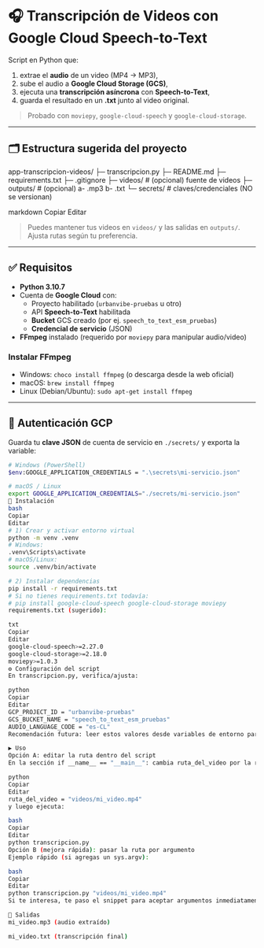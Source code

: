 # 🎧 Transcripción de Videos con Google Cloud Speech-to-Text

Script en Python que:
1) extrae el **audio** de un video (MP4 → MP3),
2) sube el audio a **Google Cloud Storage (GCS)**,
3) ejecuta una **transcripción asíncrona** con **Speech-to-Text**,
4) guarda el resultado en un **.txt** junto al video original.

> Probado con `moviepy`, `google-cloud-speech` y `google-cloud-storage`.

---

## 🗂 Estructura sugerida del proyecto

app-transcripcion-videos/
├─ transcripcion.py
├─ README.md
├─ requirements.txt
├─ .gitignore
├─ videos/ # (opcional) fuente de videos
├─ outputs/ # (opcional) a- .mp3 b- .txt
└─ secrets/ # claves/credenciales (NO se versionan)

markdown
Copiar
Editar

> Puedes mantener tus videos en `videos/` y las salidas en `outputs/`. Ajusta rutas según tu preferencia.

---

## ✅ Requisitos

- **Python 3.10.7**
- Cuenta de **Google Cloud** con:
  - Proyecto habilitado (`urbanvibe-pruebas` u otro)
  - API **Speech-to-Text** habilitada
  - **Bucket** GCS creado (por ej. `speech_to_text_esm_pruebas`)
  - **Credencial de servicio** (JSON)
- **FFmpeg** instalado (requerido por `moviepy` para manipular audio/video)

### Instalar FFmpeg
- Windows: `choco install ffmpeg` (o descarga desde la web oficial)
- macOS: `brew install ffmpeg`
- Linux (Debian/Ubuntu): `sudo apt-get install ffmpeg`

---

## 🔐 Autenticación GCP

Guarda tu **clave JSON** de cuenta de servicio en `./secrets/` y exporta la variable:

```bash
# Windows (PowerShell)
$env:GOOGLE_APPLICATION_CREDENTIALS = ".\secrets\mi-servicio.json"

# macOS / Linux
export GOOGLE_APPLICATION_CREDENTIALS="./secrets/mi-servicio.json"
🧩 Instalación
bash
Copiar
Editar
# 1) Crear y activar entorno virtual
python -m venv .venv
# Windows:
.venv\Scripts\activate
# macOS/Linux:
source .venv/bin/activate

# 2) Instalar dependencias
pip install -r requirements.txt
# Si no tienes requirements.txt todavía:
# pip install google-cloud-speech google-cloud-storage moviepy
requirements.txt (sugerido):

txt
Copiar
Editar
google-cloud-speech>=2.27.0
google-cloud-storage>=2.18.0
moviepy>=1.0.3
⚙️ Configuración del script
En transcripcion.py, verifica/ajusta:

python
Copiar
Editar
GCP_PROJECT_ID = "urbanvibe-pruebas"
GCS_BUCKET_NAME = "speech_to_text_esm_pruebas"
AUDIO_LANGUAGE_CODE = "es-CL"
Recomendación futura: leer estos valores desde variables de entorno para evitar hardcode (ej. os.getenv("GCS_BUCKET_NAME")).

▶️ Uso
Opción A: editar la ruta dentro del script
En la sección if __name__ == "__main__": cambia ruta_del_video por la ruta a tu archivo:

python
Copiar
Editar
ruta_del_video = "videos/mi_video.mp4"
y luego ejecuta:

bash
Copiar
Editar
python transcripcion.py
Opción B (mejora rápida): pasar la ruta por argumento
Ejemplo rápido (si agregas un sys.argv):

bash
Copiar
Editar
python transcripcion.py "videos/mi_video.mp4"
Si te interesa, te paso el snippet para aceptar argumentos inmediatamente.

📄 Salidas
mi_video.mp3 (audio extraído)

mi_video.txt (transcripción final)

